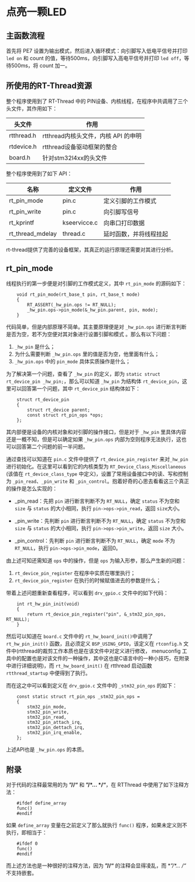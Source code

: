 # 点亮一颗LED

## 主函数流程

首先将 PE7 设置为输出模式，然后进入循环模式：向引脚写入低电平信号并打印 `led on` 和 count 的值，等待500ms，向引脚写入高电平信号并打印 `led off`，等待500ms，将 count 加一。

## 所使用的RT-Thread资源

整个程序使用到了 RT-Thread 中的 PIN设备、内核线程，在程序中共调用了三个头文件，其作用如下：

| 头文件 | 作用 |
| ----- | ----- |
| rtthread.h | rtthread内核头文件，内核 API 的申明 |
| rtdevice.h | rtthread设备驱动框架的整合 |
| board.h | 针对stm32l4xx的头文件 |

整个程序使用到了如下 API：

| 名称 | 定义文件 | 作用 |
| ------ | ------ | -----|
| rt_pin_mode | pin.c | 定义引脚的工作模式 |
| rt_pin_write | pin.c | 向引脚写信号 |
| rt_kprintf | kseervicce.c | 向串口打印数据 |
| rt_thread_mdelay | thread.c | 延时函数，并将线程挂起 |

rt-thread提供了完善的设备框架，其真正的运行原理还需要对其进行分析。

## rt_pin_mode

线程执行的第一步便是对引脚的工作模式定义，其中 `rt_pin_mode` 的源码如下：

```
    void rt_pin_mode(rt_base_t pin, rt_base_t mode)
    {
        RT_ASSERT(_hw_pin.ops != RT_NULL);
        _hw_pin.ops->pin_mode(&_hw_pin.parent, pin, mode);
    }
```

代码简单，但是内部原理不简单。其主要原理便是对 `_hw_pin.ops` 进行断言判断是否为空，若不为空便对其对象进行设置引脚和模式 。那么有以下问题：
1. `_hw_pin` 是什么；
2. 为什么需要判断 `_hw_pin.ops` 里的值是否为空，他里面有什么；
3. `_hw_pin.ops` 中的 `pin_mode` 具体实质操作是什么；

为了解决第一个问题，查看了 `_hw_pin` 的定义，即为 `static struct rt_device_pin _hw_pin;`，那么可以知道 `_hw_pin` 为结构体 `rt_device_pin`，这里可以回答第一个问题，其中  `rt_device_pin` 结构体如下：

```
    struct rt_device_pin
    {
        struct rt_device parent;
        const struct rt_pin_ops *ops;
    };
```

其内部便是设备的内核对象和对引脚的操作接口，但是对于 `_hw_pin` 里具体内容还是一概不知，但是可以确定如果  `_hw_pin.ops` 内部为空则程序无法执行，这也可以回答第二个问题的前一半问题。

通过查找可以知道在 `pin.c` 文件中提供了 `rt_device_pin_register` 来对`_hw_pin` 进行初始化。在这里可以看到它的内核类型为 `RT_Device_Class_Miscellaneous` (该值在 `rt_device_class_type` 中定义)，设置了常用设备接口中的读、写和控制为 `_pin_read`、`_pin_write` 和 `_pin_control`。抱着好奇的心思去看看这三个真正的操作是怎么实现的： 

* _pin_read：先把 `pin` 进行断言判断不为 `RT_NULL`，确定 `status` 不为空和 `size` 与 `status` 的大小相同，执行 `pin->ops->pin_read`，返回 `size`大小。

* _pin_write：先判断 `pin` 进行断言判断不为 `RT_NULL`，确定 `status` 不为空和 `size` 与 `status` 的大小相同，执行 `pin->ops->pin_write`，返回 `size` 大小。

* _pin_control：先判断 `pin` 进行断言判断不为 `RT_NULL`，确定 `mode` 不为 `RT_NULL`，执行 `pin->ops->pin_mode`，返回0。

由上述可知还需知道 `ops` 中的操作，但是 `ops` 为输入形参，那么产生新的问题：

1. `rt_device_pin_register` 在程序中实质在哪里执行；
2. `rt_device_pin_register` 在执行的时候赋值进去的参数是什么；

带着上述问题重新查看程序，可以看到 `drv_gpio.c` 文件中的如下代码：

```
    int rt_hw_pin_init(void)
    {
        return rt_device_pin_register("pin", &_stm32_pin_ops, RT_NULL);
    }
```

然后可以知道在 `board.c` 文件中的 `rt_hw_board_init()`中调用了 `rt_hw_pin_init()` 函数，且必须定义 `BSP_USING_GPIO`，该定义在 `rtconfig.h` 文件中(rtthread的裁剪工作本质也是在该文件中对定义进行修改， menuconfig 工具中的配置也是对该文件的一种操作，其中这也是C语言中的一种小技巧，在附录中进行详细说明)，而 `rt_hw_board_init()` 在 rtthread 启动函数 ` rtthread_startup` 中便得到了执行。

而在这之中可以看到定义在 `drv_gpio.c` 文件中的 `_stm32_pin_ops` 的如下：

```
    const static struct rt_pin_ops _stm32_pin_ops =
    {
        stm32_pin_mode,
        stm32_pin_write,
        stm32_pin_read,
        stm32_pin_attach_irq,
        stm32_pin_dettach_irq,
        stm32_pin_irq_enable,
    };
```

上述API也是 `_hw_pin.ops` 的本质。



## 附录
对于代码的注释最常用的为 **”//“**  和 **”/*... */“**，在 RTThread 中使用了如下注释方法：

```
    #ifdef define_array
    func()
    #endif
```

如果 `define_array` 变量在之前定义了那么就执行 `func()` 程序，如果未定义则不执行，即相当于：

```
    #ifdef 0
    func()
    #endif
```

而上述方法也是一种很好的注释方法，因为 **”//“** 的注释会显得凌乱，而 **”/*... */“** 不支持嵌套。